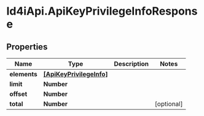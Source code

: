 # Id4iApi.ApiKeyPrivilegeInfoResponse

## Properties
Name | Type | Description | Notes
------------ | ------------- | ------------- | -------------
**elements** | [**[ApiKeyPrivilegeInfo]**](ApiKeyPrivilegeInfo.md) |  | 
**limit** | **Number** |  | 
**offset** | **Number** |  | 
**total** | **Number** |  | [optional] 


